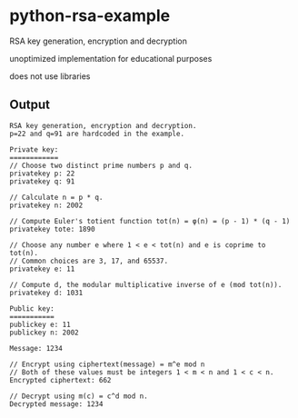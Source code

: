 # python-rsa-example

RSA key generation, encryption and decryption

unoptimized implementation for educational purposes

does not use libraries

## Output

```
RSA key generation, encryption and decryption.
p=22 and q=91 are hardcoded in the example.

Private key:
============
// Choose two distinct prime numbers p and q.
privatekey p: 22
privatekey q: 91

// Calculate n = p * q.
privatekey n: 2002

// Compute Euler's totient function tot(n) = φ(n) = (p - 1) * (q - 1)
privatekey tote: 1890

// Choose any number e where 1 < e < tot(n) and e is coprime to tot(n).
// Common choices are 3, 17, and 65537.
privatekey e: 11

// Compute d, the modular multiplicative inverse of e (mod tot(n)).
privatekey d: 1031

Public key:
===========
publickey e: 11
publickey n: 2002

Message: 1234

// Encrypt using ciphertext(message) = m^e mod n
// Both of these values must be integers 1 < m < n and 1 < c < n.
Encrypted ciphertext: 662

// Decrypt using m(c) = c^d mod n.
Decrypted message: 1234
```
